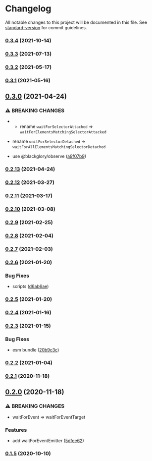 # Changelog

All notable changes to this project will be documented in this file. See [standard-version](https://github.com/conventional-changelog/standard-version) for commit guidelines.

### [0.3.4](https://github.com/BlackGlory/wait-for/compare/v0.3.3...v0.3.4) (2021-10-14)

### [0.3.3](https://github.com/BlackGlory/wait-for/compare/v0.3.2...v0.3.3) (2021-07-13)

### [0.3.2](https://github.com/BlackGlory/wait-for/compare/v0.3.1...v0.3.2) (2021-05-17)

### [0.3.1](https://github.com/BlackGlory/wait-for/compare/v0.3.0...v0.3.1) (2021-05-16)

## [0.3.0](https://github.com/BlackGlory/wait-for/compare/v0.2.13...v0.3.0) (2021-04-24)


### ⚠ BREAKING CHANGES

* - rename `waitForSelectorAttached` =>
`waitForElementsMatchingSelectorAttacked`
- rename `waitForSelectorDetached` =>
`waitForAllElementsMatchingSelectorDetached`

* use @blackglory/observe ([a9f07b9](https://github.com/BlackGlory/wait-for/commit/a9f07b9be9d9011be3522b7c5f00d7bf25e81fcb))

### [0.2.13](https://github.com/BlackGlory/wait-for/compare/v0.2.12...v0.2.13) (2021-04-24)

### [0.2.12](https://github.com/BlackGlory/wait-for/compare/v0.2.11...v0.2.12) (2021-03-27)

### [0.2.11](https://github.com/BlackGlory/wait-for/compare/v0.2.10...v0.2.11) (2021-03-17)

### [0.2.10](https://github.com/BlackGlory/wait-for/compare/v0.2.9...v0.2.10) (2021-03-08)

### [0.2.9](https://github.com/BlackGlory/wait-for/compare/v0.2.8...v0.2.9) (2021-02-25)

### [0.2.8](https://github.com/BlackGlory/wait-for/compare/v0.2.7...v0.2.8) (2021-02-04)

### [0.2.7](https://github.com/BlackGlory/wait-for/compare/v0.2.6...v0.2.7) (2021-02-03)

### [0.2.6](https://github.com/BlackGlory/wait-for/compare/v0.2.5...v0.2.6) (2021-01-20)


### Bug Fixes

* scripts ([d6ab6ae](https://github.com/BlackGlory/wait-for/commit/d6ab6ae5f0c13c987510ebcd1f2f9c381bc3837d))

### [0.2.5](https://github.com/BlackGlory/wait-for/compare/v0.2.4...v0.2.5) (2021-01-20)

### [0.2.4](https://github.com/BlackGlory/wait-for/compare/v0.2.3...v0.2.4) (2021-01-16)

### [0.2.3](https://github.com/BlackGlory/wait-for/compare/v0.2.2...v0.2.3) (2021-01-15)


### Bug Fixes

* esm bundle ([20b9c3c](https://github.com/BlackGlory/wait-for/commit/20b9c3caf996f84c22d4aaecee45e2242d2c8dc0))

### [0.2.2](https://github.com/BlackGlory/wait-for/compare/v0.2.1...v0.2.2) (2021-01-04)

### [0.2.1](https://github.com/BlackGlory/wait-for/compare/v0.2.0...v0.2.1) (2020-11-18)

## [0.2.0](https://github.com/BlackGlory/wait-for/compare/v0.1.5...v0.2.0) (2020-11-18)


### ⚠ BREAKING CHANGES

* waitForEvent => waitForEventTarget

### Features

* add waitForEventEmitter ([5dfee62](https://github.com/BlackGlory/wait-for/commit/5dfee62ccc2173008712bc5554f98b28b8d6cd51))

### [0.1.5](https://github.com/BlackGlory/wait-for/compare/v0.1.4...v0.1.5) (2020-10-10)
